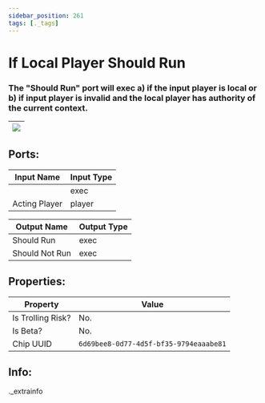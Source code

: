 ```yaml
---
sidebar_position: 261
tags: [._tags]
---
```


# If Local Player Should Run


### The "Should Run" port will exec a) if the input player is local or b) if input player is invalid and the local player has authority of the current context.

| ![](https://images-ext-2.discordapp.net/external/MPmIaQzlEPmgGWlgi-WxBBXt0Bjv_zWPkg1y1f_sy3s/https/www.recroomcircuits.com/image/circuit/absolute-value?width=206&height=108) |
|-----|

## Ports:

| Input Name | Input Type |
|-----------|-----------|
|  | exec |
| Acting Player | player |

| Output Name | Output Type |
|-----------|-----------|
| Should Run | exec |
| Should Not Run | exec |

## Properties:

| Property  | Value |
|-------------------|-----------|
| Is Trolling Risk? | No. |
| Is Beta? | No. |
| Chip UUID | `6d69bee8-0d77-4d5f-bf35-9794eaaabe81` |

## Info:
._extrainfo